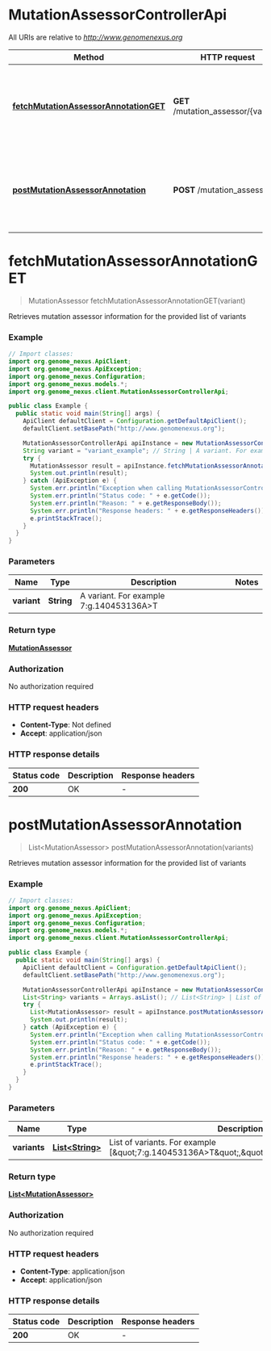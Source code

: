 # MutationAssessorControllerApi

All URIs are relative to *http://www.genomenexus.org*

| Method | HTTP request | Description |
|------------- | ------------- | -------------|
| [**fetchMutationAssessorAnnotationGET**](MutationAssessorControllerApi.md#fetchMutationAssessorAnnotationGET) | **GET** /mutation_assessor/{variant} | Retrieves mutation assessor information for the provided list of variants |
| [**postMutationAssessorAnnotation**](MutationAssessorControllerApi.md#postMutationAssessorAnnotation) | **POST** /mutation_assessor | Retrieves mutation assessor information for the provided list of variants |


<a id="fetchMutationAssessorAnnotationGET"></a>
# **fetchMutationAssessorAnnotationGET**
> MutationAssessor fetchMutationAssessorAnnotationGET(variant)

Retrieves mutation assessor information for the provided list of variants

### Example
```java
// Import classes:
import org.genome_nexus.ApiClient;
import org.genome_nexus.ApiException;
import org.genome_nexus.Configuration;
import org.genome_nexus.models.*;
import org.genome_nexus.client.MutationAssessorControllerApi;

public class Example {
  public static void main(String[] args) {
    ApiClient defaultClient = Configuration.getDefaultApiClient();
    defaultClient.setBasePath("http://www.genomenexus.org");

    MutationAssessorControllerApi apiInstance = new MutationAssessorControllerApi(defaultClient);
    String variant = "variant_example"; // String | A variant. For example 7:g.140453136A>T
    try {
      MutationAssessor result = apiInstance.fetchMutationAssessorAnnotationGET(variant);
      System.out.println(result);
    } catch (ApiException e) {
      System.err.println("Exception when calling MutationAssessorControllerApi#fetchMutationAssessorAnnotationGET");
      System.err.println("Status code: " + e.getCode());
      System.err.println("Reason: " + e.getResponseBody());
      System.err.println("Response headers: " + e.getResponseHeaders());
      e.printStackTrace();
    }
  }
}
```

### Parameters

| Name | Type | Description  | Notes |
|------------- | ------------- | ------------- | -------------|
| **variant** | **String**| A variant. For example 7:g.140453136A&gt;T | |

### Return type

[**MutationAssessor**](MutationAssessor.md)

### Authorization

No authorization required

### HTTP request headers

 - **Content-Type**: Not defined
 - **Accept**: application/json

### HTTP response details
| Status code | Description | Response headers |
|-------------|-------------|------------------|
| **200** | OK |  -  |

<a id="postMutationAssessorAnnotation"></a>
# **postMutationAssessorAnnotation**
> List&lt;MutationAssessor&gt; postMutationAssessorAnnotation(variants)

Retrieves mutation assessor information for the provided list of variants

### Example
```java
// Import classes:
import org.genome_nexus.ApiClient;
import org.genome_nexus.ApiException;
import org.genome_nexus.Configuration;
import org.genome_nexus.models.*;
import org.genome_nexus.client.MutationAssessorControllerApi;

public class Example {
  public static void main(String[] args) {
    ApiClient defaultClient = Configuration.getDefaultApiClient();
    defaultClient.setBasePath("http://www.genomenexus.org");

    MutationAssessorControllerApi apiInstance = new MutationAssessorControllerApi(defaultClient);
    List<String> variants = Arrays.asList(); // List<String> | List of variants. For example [\"7:g.140453136A>T\",\"12:g.25398285C>A\"]
    try {
      List<MutationAssessor> result = apiInstance.postMutationAssessorAnnotation(variants);
      System.out.println(result);
    } catch (ApiException e) {
      System.err.println("Exception when calling MutationAssessorControllerApi#postMutationAssessorAnnotation");
      System.err.println("Status code: " + e.getCode());
      System.err.println("Reason: " + e.getResponseBody());
      System.err.println("Response headers: " + e.getResponseHeaders());
      e.printStackTrace();
    }
  }
}
```

### Parameters

| Name | Type | Description  | Notes |
|------------- | ------------- | ------------- | -------------|
| **variants** | [**List&lt;String&gt;**](String.md)| List of variants. For example [\&quot;7:g.140453136A&gt;T\&quot;,\&quot;12:g.25398285C&gt;A\&quot;] | |

### Return type

[**List&lt;MutationAssessor&gt;**](MutationAssessor.md)

### Authorization

No authorization required

### HTTP request headers

 - **Content-Type**: application/json
 - **Accept**: application/json

### HTTP response details
| Status code | Description | Response headers |
|-------------|-------------|------------------|
| **200** | OK |  -  |

